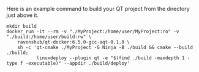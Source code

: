 Here is an example command to build your QT project from the directory just above it.

```
mkdir build
docker run -it --rm -v "./MyProject:/home/user/MyProject:ro" -v "./build:/home/user/build:rw" \
    ravenshub/qt-docker:6.5.0-gcc-aqt-0.1.0 \
    sh -c 'qt-cmake ./MyProject -G Ninja -B ./build && cmake --build ./build;
           linuxdeploy --plugin qt -e "$(find ./build -maxdepth 1 -type f -executable)" --appdir ./build/deploy'
```
